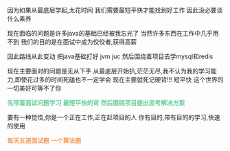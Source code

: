 因为如果从最底层学起,太花时间
我们需要最短平快才能找到好工作
因此没必要谈什么素养

现在面临的问题是许多java的基础已经被我忘光了
当然许多东西在工作中几乎用不到
我们的目的是在面试中成为佼佼者,获得高薪

因此路线从此变动
把java基础打好
jvm
juc
然后围绕着项目去学mysql和redis

现在主要面对的问题是无从下手
从最底层开始扒,茫茫无尽,我不认为我的学习能力,即使花过多的时间死磕也不一定学会
现在主要就死记硬背!!!
短平快
这个世界的一切美好可等不了你

<font color=#66CC99 style=" font-weight:bold;">先带着面试问题学习</font>
<font color=#66CC99 style=" font-weight:bold;">最短平快的背</font>
<font color=#66CC99 style=" font-weight:bold;">然后围绕项目提出思考解决方案</font>

要有一种觉悟,你是一个正在工作,正在赶项目的人
你有目的,带有目的的学习,快速的使用


<font color=#F09B59 style=" font-weight:bold;">每天五道面试题</font>
<font color=#F09B59 style=" font-weight:bold;">一个算法题</font>





